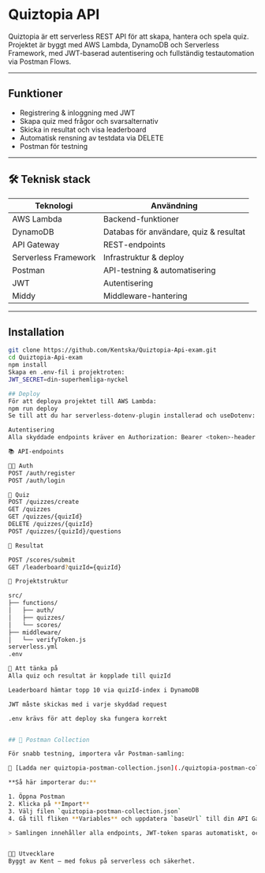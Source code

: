 #  Quiztopia API

Quiztopia är ett serverless REST API för att skapa, hantera och spela quiz. 
Projektet är byggt med AWS Lambda, DynamoDB och Serverless Framework, med JWT-baserad autentisering och fullständig testautomation via Postman Flows.

---

##  Funktioner

-  Registrering & inloggning med JWT
-  Skapa quiz med frågor och svarsalternativ
-  Skicka in resultat och visa leaderboard
-  Automatisk rensning av testdata via DELETE
-  Postman för testning

---

## 🛠 Teknisk stack

| Teknologi         | Användning                        |
|-------------------|-----------------------------------|
| AWS Lambda        | Backend-funktioner                |
| DynamoDB          | Databas för användare, quiz & resultat |
| API Gateway       | REST-endpoints                    |
| Serverless Framework | Infrastruktur & deploy         |
| Postman           | API-testning & automatisering     |
| JWT               | Autentisering                     |
| Middy             | Middleware-hantering              |

---

 ## Installation

```bash
git clone https://github.com/Kentska/Quiztopia-Api-exam.git
cd Quiztopia-Api-exam
npm install
Skapa en .env-fil i projektroten:
JWT_SECRET=din-superhemliga-nyckel

## Deploy
För att deploya projektet till AWS Lambda:
npm run deploy
Se till att du har serverless-dotenv-plugin installerad och useDotenv: true i serverless.yml.

Autentisering
Alla skyddade endpoints kräver en Authorization: Bearer <token>-header. Token genereras vid inloggning och används för att identifiera användaren i varje request.

📚 API-endpoints

🧑‍💻 Auth
POST /auth/register
POST /auth/login

🧩 Quiz
POST /quizzes/create
GET /quizzes
GET /quizzes/{quizId}
DELETE /quizzes/{quizId}
POST /quizzes/{quizId}/questions

🏁 Resultat

POST /scores/submit
GET /leaderboard?quizId={quizId}

📁 Projektstruktur

src/
├── functions/
│   ├── auth/
│   ├── quizzes/
│   └── scores/
├── middleware/
│   └── verifyToken.js
serverless.yml
.env

🧠 Att tänka på
Alla quiz och resultat är kopplade till quizId

Leaderboard hämtar topp 10 via quizId-index i DynamoDB

JWT måste skickas med i varje skyddad request

.env krävs för att deploy ska fungera korrekt


## 🧪 Postman Collection

För snabb testning, importera vår Postman-samling:

📁 [Ladda ner quiztopia-postman-collection.json](./quiztopia-postman-collection.json)

**Så här importerar du:**

1. Öppna Postman
2. Klicka på **Import**
3. Välj filen `quiztopia-postman-collection.json`
4. Gå till fliken **Variables** och uppdatera `baseUrl` till din API Gateway URL

> Samlingen innehåller alla endpoints, JWT-token sparas automatiskt, och quizId hanteras via variabler.


👨‍💻 Utvecklare
Byggt av Kent — med fokus på serverless och säkerhet.



